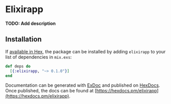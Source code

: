 # Elixirapp

**TODO: Add description**

## Installation

If [available in Hex](https://hex.pm/docs/publish), the package can be installed
by adding `elixirapp` to your list of dependencies in `mix.exs`:

```elixir
def deps do
  [{:elixirapp, "~> 0.1.0"}]
end
```

Documentation can be generated with [ExDoc](https://github.com/elixir-lang/ex_doc)
and published on [HexDocs](https://hexdocs.pm). Once published, the docs can
be found at [https://hexdocs.pm/elixirapp](https://hexdocs.pm/elixirapp).

